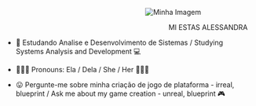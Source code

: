 
&nbsp;&nbsp;&nbsp;&nbsp;&nbsp;&nbsp;&nbsp;&nbsp;&nbsp;&nbsp;&nbsp;&nbsp;&nbsp;&nbsp;&nbsp;&nbsp;&nbsp;&nbsp;&nbsp;&nbsp;&nbsp;&nbsp;&nbsp;&nbsp;&nbsp;&nbsp;&nbsp;&nbsp;&nbsp;&nbsp;&nbsp;&nbsp;&nbsp;&nbsp;&nbsp;&nbsp;&nbsp;&nbsp;&nbsp;&nbsp;&nbsp;&nbsp;&nbsp;&nbsp;&nbsp;&nbsp;&nbsp;&nbsp;&nbsp;&nbsp;&nbsp;&nbsp;&nbsp;&nbsp;&nbsp;&nbsp;&nbsp;&nbsp;&nbsp;&nbsp;&nbsp;&nbsp;&nbsp;&nbsp;&nbsp;&nbsp;&nbsp;&nbsp;&nbsp;&nbsp;&nbsp;&nbsp;   ![Minha Imagem](https://github.com/user-attachments/assets/310a0849-4dfe-4df8-bff9-3db04932f22f)

&nbsp;&nbsp;&nbsp;&nbsp;&nbsp;&nbsp;&nbsp;&nbsp;&nbsp;&nbsp;&nbsp;&nbsp;&nbsp;&nbsp;&nbsp;&nbsp;&nbsp;&nbsp;&nbsp;&nbsp;&nbsp;&nbsp;&nbsp;&nbsp;&nbsp;&nbsp;&nbsp;&nbsp;&nbsp;&nbsp;&nbsp;&nbsp;&nbsp;&nbsp;&nbsp;&nbsp;&nbsp;&nbsp;&nbsp;&nbsp;&nbsp;&nbsp;&nbsp;&nbsp;&nbsp;&nbsp;&nbsp;&nbsp;&nbsp;&nbsp;&nbsp;&nbsp;&nbsp;&nbsp;&nbsp;&nbsp;&nbsp;&nbsp;&nbsp;&nbsp;&nbsp;&nbsp;&nbsp;&nbsp;&nbsp;&nbsp;&nbsp;&nbsp;&nbsp;&nbsp;&nbsp;&nbsp;&nbsp;&nbsp;&nbsp;&nbsp;&nbsp;&nbsp;&nbsp;&nbsp;&nbsp;&nbsp;&nbsp;&nbsp; MI ESTAS ALESSANDRA

- 🔋 Estudando Analise e Desenvolvimento de Sistemas / Studying Systems Analysis and Development 💻
 
- 👩🏾‍🦱 Pronouns: Ela / Dela / She / Her 👩🏾‍💻

- 😛 Pergunte-me sobre minha criação de jogo de plataforma - irreal, blueprint / Ask me about my game creation - unreal, blueprint 🎮

